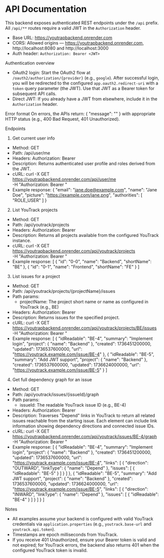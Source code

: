 # API Documentation

This backend exposes authenticated REST endpoints under the `/api` prefix. All `/api/**` routes require a valid JWT in
the `Authorization` header.

- Base URL: https://youtrapbackend.onrender.com
- CORS: Allowed origins — https://youtrapbackend.onrender.com, http://localhost:8080 and http://localhost:3000
- Auth header: `Authorization: Bearer <JWT>`

Authentication overview

- OAuth2 login: Start the OAuth2 flow at `/oauth2/authorization/{provider}` (e.g., `google`). After successful login,
  you will be redirected to the configured `app.oauth2.redirect-uri` with a `token` query parameter (the JWT). Use that
  JWT as a Bearer token for subsequent API calls.
- Direct JWT: If you already have a JWT from elsewhere, include it in the `Authorization` header.

Error format
On errors, the APIs return:
{
"message": "<description>"
}
with appropriate HTTP status (e.g., 400 Bad Request, 401 Unauthorized).

Endpoints

1) Get current user info

- Method: GET
- Path: /api/user/me
- Headers: Authorization: Bearer <JWT>
- Description: Returns authenticated user profile and roles derived from the JWT.
- cURL:
  curl -X GET \
  https://youtrapbackend.onrender.com/api/user/me \
  -H "Authorization: Bearer <JWT>"
- Example response:
  {
  "email": "jane.doe@example.com",
  "name": "Jane Doe",
  "picture": "https://example.com/jane.png",
  "authorities": [
  "ROLE_USER"
  ]
  }

2) List YouTrack projects

- Method: GET
- Path: /api/youtrack/projects
- Headers: Authorization: Bearer <JWT>
- Description: Returns all projects available from the configured YouTrack instance.
- cURL:
  curl -X GET \
  https://youtrapbackend.onrender.com/api/youtrack/projects \
  -H "Authorization: Bearer <JWT>"
- Example response:
  [
  {
  "id": "0-0",
  "name": "Backend",
  "shortName": "BE"
  },
  {
  "id": "0-1",
  "name": "Frontend",
  "shortName": "FE"
  }
  ]

3) List issues for a project

- Method: GET
- Path: /api/youtrack/projects/{projectName}/issues
- Path params:
    - projectName: The project short name or name as configured in YouTrack (e.g., BE)
- Headers: Authorization: Bearer <JWT>
- Description: Returns issues for the specified project.
- cURL:
  curl -X GET \
  https://youtrapbackend.onrender.com/api/youtrack/projects/BE/issues \
  -H "Authorization: Bearer <JWT>"
- Example response:
  [
  {
  "idReadable": "BE-4",
  "summary": "Implement login",
  "project": { "name": "Backend" },
  "created": 1736451200000,
  "updated": 1736537600000,
  "url": "https://youtrack.example.com/issue/BE-4"
  },
  {
  "idReadable": "BE-5",
  "summary": "Add JWT support",
  "project": { "name": "Backend" },
  "created": 1736537600000,
  "updated": 1736624000000,
  "url": "https://youtrack.example.com/issue/BE-5"
  }
  ]

4) Get full dependency graph for an issue

- Method: GET
- Path: /api/youtrack/issues/{issueId}/graph
- Path params:
    - issueId: The readable YouTrack issue ID (e.g., BE-4)
- Headers: Authorization: Bearer <JWT>
- Description: Traverses "Depend" links in YouTrack to return all related issues reachable from the starting issue. Each
  element can include link information showing dependency directions and connected issue IDs.
- cURL:
  curl -X GET \
  https://youtrapbackend.onrender.com/api/youtrack/issues/BE-4/graph \
  -H "Authorization: Bearer <JWT>"
- Example response:
  [
  {
  "idReadable": "BE-4",
  "summary": "Implement login",
  "project": { "name": "Backend" },
  "created": 1736451200000,
  "updated": 1736537600000,
  "url": "https://youtrack.example.com/issue/BE-4",
  "links": [
  {
  "direction": "OUTWARD",
  "linkType": { "name": "Depend" },
  "issues": [ { "idReadable": "BE-5" } ]
  }
  ]
  },
  {
  "idReadable": "BE-5",
  "summary": "Add JWT support",
  "project": { "name": "Backend" },
  "created": 1736537600000,
  "updated": 1736624000000,
  "url": "https://youtrack.example.com/issue/BE-5",
  "links": [
  {
  "direction": "INWARD",
  "linkType": { "name": "Depend" },
  "issues": [ { "idReadable": "BE-4" } ]
  }
  ]
  }
  ]

Notes

- All examples assume your backend is configured with valid YouTrack credentials via `application.properties` (e.g.,
  `youtrack.base-url` and `youtrack.api.token`).
- Timestamps are epoch milliseconds from YouTrack.
- If you receive 401 Unauthorized, ensure your Bearer token is valid and not expired; for YouTrack errors, the backend
  also returns 401 when the configured YouTrack token is invalid.

